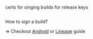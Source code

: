 certs for singing builds for release keys

##

How to sign a build?

=> Checkout [Android](https://source.android.com/devices/tech/ota/sign_builds) or [Lineage](https://wiki.lineageos.org/signing_builds) guide
